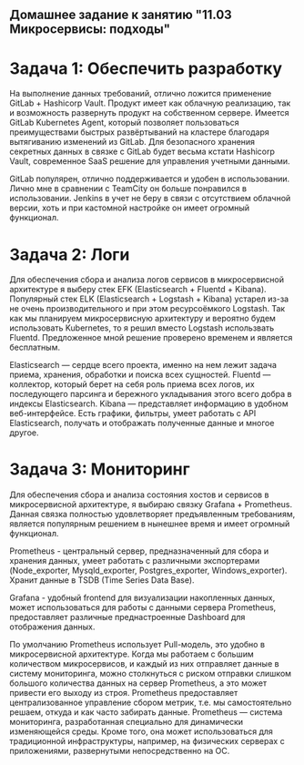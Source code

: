 ## Домашнее задание к занятию "11.03 Микросервисы: подходы"

# Задача 1: Обеспечить разработку

На выполнение данных требований, отлично ложится применение GitLab + Hashicorp Vault.
Продукт имеет как облачную реализацию, так и возможность развернуть продукт на собственном сервере.
Имеется GitLab Kubernetes Agent, который позволяет пользоваться преимуществами быстрых развёртываний на кластере благодаря вытягиванию изменений из GitLab.
Для безопасного хранения секретных данных в связке с GitLab будет весьма кстати Hashicorp Vault, современное SaaS решение для управления учетными данными.

GitLab популярен, отлично поддерживается и удобен в использовании. Лично мне в сравнении с TeamCity он больше понравился в использовании. 
Jenkins в учет не беру в связи с отсутствием облачной версии, хоть и при кастомной настройке он имеет огромный функционал.


# Задача 2: Логи

Для обеспечения сбора и анализа логов сервисов в микросервисной архитектуре я выберу стек EFK (Elasticsearch + Fluentd + Kibana).
Популярный стек ELK (Elasticsearch + Logstash + Kibana) устарел из-за не очень производительного и при этом ресурсоёмкого Logstash.
Так как мы планируем микросервисную архитектуру и вероятно будем использовать Kubernetes, то я решил вместо Logstash использвать Fluentd.
Предложенное мной решение проверено временем и является бесплатным.

Elasticsearch — сердце всего проекта, именно на нем лежит задача приема, хранения, обработки и поиска всех сущностей.
Fluentd — коллектор, который берет на себя роль приема всех логов, их последующего парсинга и бережного укладывания этого всего добра в индексы Elasticsearch.
Kibana — представляет информацию в удобном веб-интерфейсе. Есть графики, фильтры, умеет работать с API Elasticsearch, получать и отображать полученные данные и многое другое.
 


# Задача 3: Мониторинг

Для обеспечения сбора и анализа состояния хостов и сервисов в микросервисной архитектуре, я выбираю связку Grafana + Prometheus.
Данная связка полностью удовлетворяет предъявленным требованиям, является популярным решением в нынешнее время и имеет огромный функционал.

Prometheus - центральный сервер, предназначенный для сбора и хранения данных, умеет работать с различными экспортерами (Node_exporter, Mysqld_exporter, Postgres_exporter, Windows_exporter). Хранит данные в TSDB (Time Series Data Base).

Grafana - удобный frontend для визуализации накопленных данных, может использоваться для работы с данными сервера Prometheus, предоставляет различные преднастроенные Dashboard для отображения данных.

По умолчанию Prometheus использует Pull-модель, это удобно в микросервисной архитектуре.
Когда мы работаем с большим количеством микросервисов, и каждый из них отправляет данные в систему мониторинга, можно столкнуться с риском отправки слишком большого количества данных на сервер Prometheus, а это может привести его выходу из строя. 
Prometheus предоставляет централизованное управление сбором метрик, т.е. мы самостоятельно решаем, откуда и как часто забирать данные. 
Prometheus — система мониторинга, разработанная специально для динамически изменяющейся среды. 
Кроме того, она может использоваться для традиционной инфраструктуры, например, на физических серверах с приложениями, развернутыми непосредственно на ОС.
